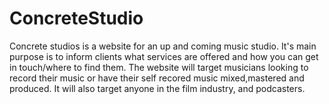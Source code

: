 # ConcreteStudio
Concrete studios is a website for an up and coming music studio. It's main purpose is to inform clients what services are offered and how you can get in touch/where to find them.
The website will target musicians looking to record their music or have their self recored music mixed,mastered and produced. It will also target anyone in the film industry, and podcasters.
